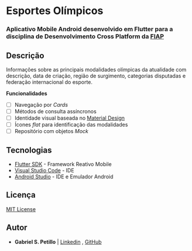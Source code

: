 # Esportes Olímpicos

### Aplicativo Mobile Android desenvolvido em Flutter para a disciplina de Desenvolvimento Cross Platform da [FIAP](https://www.fiap.com.br/)

## Descrição

Informações sobre as principais modalidades olímpicas da atualidade com descrição, data de criação, região de surgimento, categorias disputadas e federação internacional do esporte.

**Funcionalidades**
* [ ]  Navegação por *Cards*
* [ ]  Métodos de consulta assíncronos
* [ ]  Identidade visual baseada no [Material Design](https://material.io/)
* [ ]  Ícones *flat* para identificação das modalidades
* [ ]  Repositório com objetos *Mock*

## Tecnologias

* [Flutter SDK](https://flutter.dev/) - Framework Reativo Mobile
* [Visual Studio Code](https://code.visualstudio.com/) - IDE
* [Android Studio](https://developer.android.com/studio) - IDE e Emulador Android

## Licença
[MIT License](https://www.mit.edu/~amini/LICENSE.md)

## Autor

* **Gabriel S. Petillo** | [Linkedin](https://www.linkedin.com/in/gabrielpetillo/) ,  [GitHub](https://www.github.com/gspetillo)
